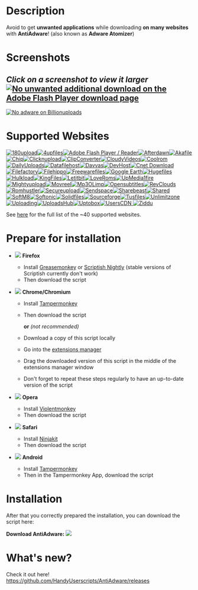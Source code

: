 # Description

Avoid to get **unwanted applications** while downloading **on many websites** with **AntiAdware**! (also known as **Adware Atomizer**)

# Screenshots
*Click on a screenshot to view it larger*
[![No unwanted additional download on the Adobe Flash Player download page](https://i.imgur.com/0JCE7DVh.png "No unwanted additional download on the Adobe Flash Player download page")](https://i.imgur.com/0JCE7DV.png)
---------------------------------------
[![No adware on Billionuploads](https://i.imgur.com/38XOaQfh.png "No adware on Billionuploads")](https://i.imgur.com/38XOaQf.png)

# Supported Websites
[![180upload](https://i.imgur.com/dW7jcQ7.png "180upload")![4upfiles](https://i.imgur.com/QJhQFDP.png "4upfiles")![Adobe Flash Player / Reader](https://i.imgur.com/SvLjgIf.png "Adobe Flash Player / Reader")![Afterdawn](https://i.imgur.com/CDxX9AX.png "Afterdawn")![Akafile](https://i.imgur.com/4wVFAm8.png "Akafile")![Chip](https://i.imgur.com/UiH9cvh.png "Chip")![Clicknupload](https://i.imgur.com/PAYfKmH.png "Clicknupload")![ClipConverter](https://i.imgur.com/GLINRR5.png "ClipConverter")![CloudyVideos](https://i.imgur.com/riYex5l.png "CloudyVideos")![Coolrom](https://i.imgur.com/ezguqmD.png "Coolrom")![DailyUploads](https://i.imgur.com/fEPLqkW.png "DailyUploads")![Datafilehost](https://i.imgur.com/y5uKbBC.png "Datafilehost")![Davvas](https://i.imgur.com/Eh6QnwZ.png "Davvas")![DevHost](https://i.imgur.com/Eh6QnwZ.png "DevHost")![Cnet Download](https://i.imgur.com/B7nIZg7.png "Cnet Download")
![Filefactory](https://i.imgur.com/Eh6QnwZ.png "Filefactory")![Filehippo](https://i.imgur.com/ZeiBRrt.png "Filehippo")![Freewarefiles](https://i.imgur.com/ST2ihXt.png "Freewarefiles")![Google Earth](https://i.imgur.com/Ma9NZ6l.png "Google Earth")![Hugefiles](https://i.imgur.com/ay3VE9G.png "Hugefiles")![Hulkload](https://i.imgur.com/9fYQMWz.png "Hulkload")![KingFiles](https://i.imgur.com/Eh6QnwZ.png "KingFiles")![Letitbit](https://i.imgur.com/eVRYCNs.png "Letitbit")![LoveRoms](https://i.imgur.com/n1c9KHY.png "LoveRoms")![UpMedia1fire](https://i.imgur.com/AH8D75T.png "UpMedia1fire")![Mightyupload](https://i.imgur.com/Eh6QnwZ.png "Mightyupload")![Movreel](https://i.imgur.com/Eh6QnwZ.png "Movreel")![Mp3OLimp](https://i.imgur.com/6I9TKeB.png "Mp3OLimp")![Opensubtitles](https://i.imgur.com/etDajvg.png "Opensubtitles")![RevClouds](https://i.imgur.com/8XWNVcr.png "RevClouds")
![Romhustler](https://i.imgur.com/wup392J.png "Romhustler")![Secureupload](https://i.imgur.com/eQ06o7i.png "Secureupload")![Sendspace](https://i.imgur.com/7gx1svU.png "Sendspace")![Sharebeast](https://i.imgur.com/PAUqYgu.png "Sharebeast")![Shared](https://i.imgur.com/onpVg02.png "Shared")![SoftM8](https://i.imgur.com/YcCYuvK.png "SoftM8")![Softonic](https://i.imgur.com/zVF1jat.png "Softonic")![Solidfiles](https://i.imgur.com/rtXgrpz.png "Solidfiles")![Sourceforge](https://i.imgur.com/HKfnAiF.png "Sourceforge")![Tusfiles](https://i.imgur.com/7sZA4re.png "Tusfiles")![Unlimitzone](https://i.imgur.com/FLJWebZ.png "Unlimitzone")![Uploading](https://i.imgur.com/nf0jqv9.png "Uploading")![UploadsHub](https://i.imgur.com/ySuwrni.png "UploadsHub")![Uptobox](https://i.imgur.com/HgqSsEu.png "Uptobox")![UsersCDN](https://i.imgur.com/AR3vvNQ.png "UsersCDN")
![Ziddu](https://i.imgur.com/QESaPBE.png "Ziddu")](https://github.com/HandyUserscripts/AntiAdware/wiki/Supported-Websites)

See [here](https://github.com/HandyUserscripts/AntiAdware/wiki/Supported-Websites) for the full list of the ~40 supported websites.

# Prepare for installation

- ![](https://i.imgur.com/zD5npRg.png) **Firefox**
  - Install [Greasemonkey](https://addons.mozilla.org/firefox/addon/greasemonkey/) or [Scriptish Nightly](https://github.com/scriptish/scriptish-nightlies/releases) (stable versions of Scriptish currently don't work)
  - Then download the script

- ![](https://i.imgur.com/IVru2Aw.png) **Chrome/Chromium**
  - Install [Tampermonkey](https://chrome.google.com/webstore/detail/tampermonkey/dhdgffkkebhmkfjojejmpbldmpobfkfo/)
  - Then download the script

    **or** *(not recommended)*

  - Download a copy of this script locally
  - Go into the [extensions manager](https://i.imgur.com/8ALV1pq.png)
  - Drag the downloaded version of this script in the middle of the extensions manager window
  - Don't forget to repeat these steps regularly to have an up-to-date version of the script

- ![](https://i.imgur.com/P1R4aMx.png) **Opera**
  - Install [Violentmonkey](https://addons.opera.com/en/extensions/details/violent-monkey/)
  - Then download the script

- ![](https://i.imgur.com/pUhViGt.png) **Safari**
  - Install [Ninjakit](http://ss-o.net/safari/extension/NinjaKit.safariextz)
  - Then download the script

- ![](https://i.imgur.com/DDd2ihc.png) **Android**
  - Install [Tampermonkey](https://play.google.com/store/apps/details?id=net.biniok.tampermonkey)
  - Then in the Tampermonkey App, download the script

# Installation

After that you correctly prepared the installation, you can download the script here:

**Download AntiAdware:** [![](https://i.imgur.com/0KCjrsZ.png)](https://bit.ly/AntiAdware)

# What's new?

Check it out here! https://github.com/HandyUserscripts/AntiAdware/releases
